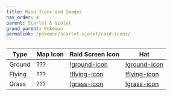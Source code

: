 ```yaml
---
title: Raid Icons and Images
nav_order: 4
parent: Scarlet & Violet
grand_parent: Pokemon
permalink: /pokemon/scarlet-violet/raid-icons/
---
```



| Type              |Map Icon | Raid Screen Icon              | Hat |
|------------------------------|--------------|-----------------------------|---------------|
| Ground | ??? | [!ground-icon](/images/pokemon/scarlet-violet/ground-raid-icon.jpg) | [!ground-icon](/images/pokemon/scarlet-violet/ground-raid-hat.jpg) |
| Flying | ??? | [!flying-icon](/images/pokemon/scarlet-violet/flying-raid-icon.jpg) | [!flying-icon](/images/pokemon/scarlet-violet/flying-raid-hat.jpg) |
| Grass | ??? | [!grass-icon](/images/pokemon/scarlet-violet/grass-raid-icon.jpg) | [!grass-icon](/images/pokemon/scarlet-violet/grass-raid-hat.jpg) |
